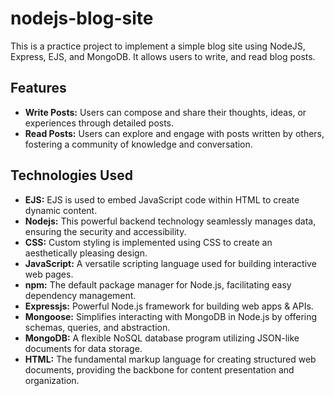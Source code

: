 # nodejs-blog-site
This is a practice project to implement a simple blog site using NodeJS, Express, EJS, and MongoDB. It allows users to write, and read blog posts.

## Features
- **Write Posts:** Users can compose and share their thoughts, ideas, or experiences through detailed posts.
- **Read Posts:** Users can explore and engage with posts written by others, fostering a community of knowledge and conversation.

## Technologies Used
- **EJS:** EJS is used to embed JavaScript code within HTML to create dynamic content.
- **Nodejs:** This powerful backend technology seamlessly manages data, ensuring the security and accessibility.
- **CSS:** Custom styling is implemented using CSS to create an aesthetically pleasing design.
- **JavaScript:** A versatile scripting language used for building interactive web pages.
- **npm:** The default package manager for Node.js, facilitating easy dependency management.
- **Expressjs:** Powerful Node.js framework for building web apps & APIs.
- **Mongoose:** Simplifies interacting with MongoDB in Node.js by offering schemas, queries, and abstraction.
- **MongoDB:** A flexible NoSQL database program utilizing JSON-like documents for data storage.
- **HTML:** The fundamental markup language for creating structured web documents, providing the backbone for content presentation and organization.
